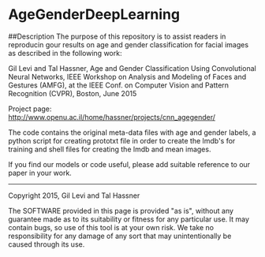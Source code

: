 # AgeGenderDeepLearning

##Description
The purpose of this repository is to assist readers in reproducin gour results on age and gender classification for facial images as described in the following work:

Gil Levi and Tal Hassner, Age and Gender Classification Using Convolutional Neural Networks, IEEE Workshop on Analysis and Modeling of Faces and Gestures (AMFG), at the IEEE Conf. on Computer Vision and Pattern Recognition (CVPR), Boston, June 2015

Project page: http://www.openu.ac.il/home/hassner/projects/cnn_agegender/

The code contains the original meta-data files with age and gender labels, a python script for creating prototxt file in order to create the lmdb's for training and shell files for creating the lmdb and mean images. 


If you find our models or code useful, please add suitable reference to our paper in your work.


---
Copyright 2015, Gil Levi and Tal Hassner 

The SOFTWARE provided in this page is provided "as is", without any guarantee made as to its suitability or fitness for any particular use. It may contain bugs, so use of this tool is at your own risk. We take no responsibility for any damage of any sort that may unintentionally be caused through its use. 
